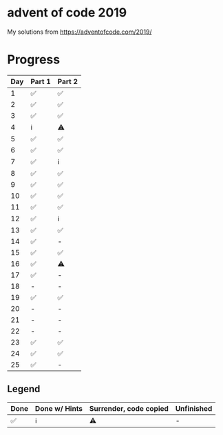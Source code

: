 # advent of code 2019

My solutions from https://adventofcode.com/2019/

# Progress

| Day | Part 1 | Part 2 |
|-----|--------|--------|
| 1   | ✅     | ✅     |
| 2   | ✅     | ✅     |
| 3   | ✅     | ✅     |
| 4   | ℹ️     | ⚠️     |
| 5   | ✅     | ✅     |
| 6   | ✅     | ✅     |
| 7   | ✅     | ℹ️     |
| 8   | ✅     | ✅     |
| 9   | ✅     | ✅     |
| 10  | ✅     | ✅     |
| 11  | ✅     | ✅     |
| 12  | ✅     | ℹ️     |
| 13  | ✅     | ✅     |
| 14  | ✅     | -      |
| 15  | ✅     | ✅     |
| 16  | ✅     | ⚠️     |
| 17  | ✅     | -      |
| 18  | -      | -      |
| 19  | ✅     | ✅     |
| 20  | -      | -      |
| 21  | -      | -      |
| 22  | -      | -      |
| 23  | ✅     | ✅     |
| 24  | ✅     | ✅     |
| 25  | ✅     | -      |


## Legend

| Done | Done w/ Hints | Surrender, code copied | Unfinished |
|------|---------------|------------------------|------------|
| ✅   | ℹ️            | ⚠️                     | -          |
